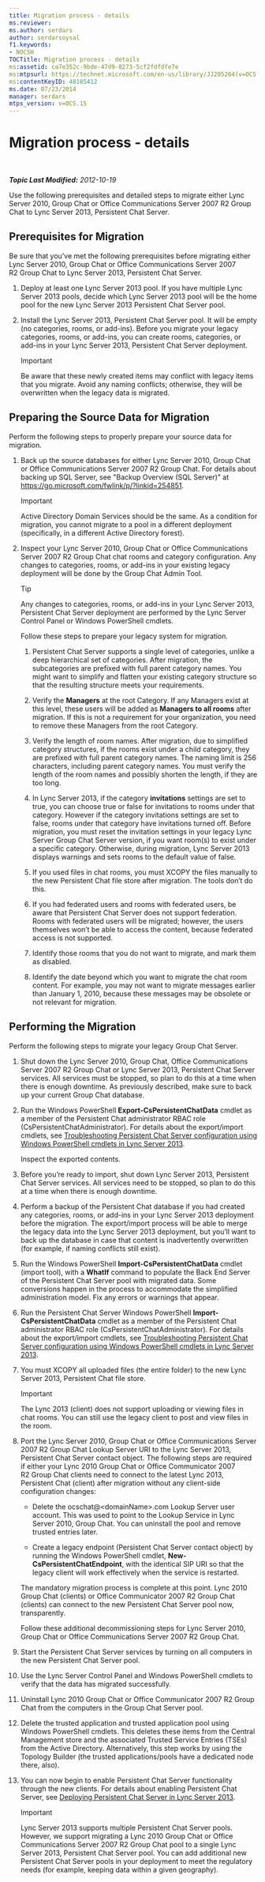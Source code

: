 ```yaml
---
title: Migration process - details
ms.reviewer: 
ms.author: serdars
author: serdarsoysal
f1.keywords:
- NOCSH
TOCTitle: Migration process - details
ms:assetid: ca7e352c-9bde-47d9-8273-5cf2fdfdfe7e
ms:mtpsurl: https://technet.microsoft.com/en-us/library/JJ205264(v=OCS.15)
ms:contentKeyID: 48185412
ms.date: 07/23/2014
manager: serdars
mtps_version: v=OCS.15
---
```


<div data-xmlns="http://www.w3.org/1999/xhtml">

<div class="topic" data-xmlns="http://www.w3.org/1999/xhtml" data-msxsl="urn:schemas-microsoft-com:xslt" data-cs="https://msdn.microsoft.com/">

<div data-asp="https://msdn2.microsoft.com/asp">

# Migration process - details

</div>

<div id="mainSection">

<div id="mainBody">

<span> </span>

_**Topic Last Modified:** 2012-10-19_

Use the following prerequisites and detailed steps to migrate either Lync Server 2010, Group Chat or Office Communications Server 2007 R2 Group Chat to Lync Server 2013, Persistent Chat Server.

<div>

## Prerequisites for Migration

Be sure that you’ve met the following prerequisites before migrating either Lync Server 2010, Group Chat or Office Communications Server 2007 R2 Group Chat to Lync Server 2013, Persistent Chat Server.

1.  Deploy at least one Lync Server 2013 pool. If you have multiple Lync Server 2013 pools, decide which Lync Server 2013 pool will be the home pool for the new Lync Server 2013 Persistent Chat Server pool.

2.  Install the Lync Server 2013, Persistent Chat Server pool. It will be empty (no categories, rooms, or add-ins). Before you migrate your legacy categories, rooms, or add-ins, you can create rooms, categories, or add-ins in your Lync Server 2013, Persistent Chat Server deployment.
    
    <div>
    

    > [!IMPORTANT]  
    > Be aware that these newly created items may conflict with legacy items that you migrate. Avoid any naming conflicts; otherwise, they will be overwritten when the legacy data is migrated.

    
    </div>

</div>

<div>

## Preparing the Source Data for Migration

Perform the following steps to properly prepare your source data for migration.

1.  Back up the source databases for either Lync Server 2010, Group Chat or Office Communications Server 2007 R2 Group Chat. For details about backing up SQL Server, see "Backup Overview (SQL Server)" at <https://go.microsoft.com/fwlink/p/?linkid=254851>.
    
    <div>
    

    > [!IMPORTANT]  
    > Active Directory Domain Services should be the same. As a condition for migration, you cannot migrate to a pool in a different deployment (specifically, in a different Active Directory forest).

    
    </div>

2.  Inspect your Lync Server 2010, Group Chat or Office Communications Server 2007 R2 Group Chat chat rooms and category configuration. Any changes to categories, rooms, or add-ins in your existing legacy deployment will be done by the Group Chat Admin Tool.
    
    <div>
    

    > [!TIP]  
    > Any changes to categories, rooms, or add-ins in your Lync Server 2013, Persistent Chat Server deployment are performed by the Lync Server Control Panel or Windows PowerShell cmdlets.

    
    </div>
    
    Follow these steps to prepare your legacy system for migration.
    
    1.  Persistent Chat Server supports a single level of categories, unlike a deep hierarchical set of categories. After migration, the subcategories are prefixed with full parent category names. You might want to simplify and flatten your existing category structure so that the resulting structure meets your requirements.
    
    2.  Verify the **Managers** at the root Category. If any Managers exist at this level, these users will be added as **Managers to all rooms** after migration. If this is not a requirement for your organization, you need to remove these Managers from the root Category.
    
    3.  Verify the length of room names. After migration, due to simplified category structures, if the rooms exist under a child category, they are prefixed with full parent category names. The naming limit is 256 characters, including parent category names. You must verify the length of the room names and possibly shorten the length, if they are too long.
    
    4.  In Lync Server 2013, if the category **invitations** settings are set to true, you can choose true or false for invitations to rooms under that category. However if the category invitations settings are set to false, rooms under that category have invitations turned off. Before migration, you must reset the invitation settings in your legacy Lync Server Group Chat Server version, if you want room(s) to exist under a specific category. Otherwise, during migration, Lync Server 2013 displays warnings and sets rooms to the default value of false.
    
    5.  If you used files in chat rooms, you must XCOPY the files manually to the new Persistent Chat file store after migration. The tools don’t do this.
    
    6.  If you had federated users and rooms with federated users, be aware that Persistent Chat Server does not support federation. Rooms with federated users will be migrated; however, the users themselves won’t be able to access the content, because federated access is not supported.
    
    7.  Identify those rooms that you do not want to migrate, and mark them as disabled.
    
    8.  Identify the date beyond which you want to migrate the chat room content. For example, you may not want to migrate messages earlier than January 1, 2010, because these messages may be obsolete or not relevant for migration.

</div>

<div>

## Performing the Migration

Perform the following steps to migrate your legacy Group Chat Server.

1.  Shut down the Lync Server 2010, Group Chat, Office Communications Server 2007 R2 Group Chat or Lync Server 2013, Persistent Chat Server services. All services must be stopped, so plan to do this at a time when there is enough downtime. As previously described, make sure to back up your current Group Chat database.

2.  Run the Windows PowerShell **Export-CsPersistentChatData** cmdlet as a member of the Persistent Chat administrator RBAC role (CsPersistentChatAdministrator). For details about the export/import cmdlets, see [Troubleshooting Persistent Chat Server configuration using Windows PowerShell cmdlets in Lync Server 2013](lync-server-2013-troubleshooting-persistent-chat-server-configuration-using-windows-powershell-cmdlets.md).
    
    Inspect the exported contents.

3.  Before you’re ready to import, shut down Lync Server 2013, Persistent Chat Server services. All services need to be stopped, so plan to do this at a time when there is enough downtime.

4.  Perform a backup of the Persistent Chat database if you had created any categories, rooms, or add-ins in your Lync Server 2013 deployment before the migration. The export/import process will be able to merge the legacy data into the Lync Server 2013 deployment, but you’ll want to back up the database in case that content is inadvertently overwritten (for example, if naming conflicts still exist).

5.  Run the Windows PowerShell **Import-CsPersistentChatData** cmdlet (import tool), with a **WhatIf** command to populate the Back End Server of the Persistent Chat Server pool with migrated data. Some conversions happen in the process to accommodate the simplified administration model. Fix any errors or warnings that appear.

6.  Run the Persistent Chat Server Windows PowerShell **Import-CsPersistentChatData** cmdlet as a member of the Persistent Chat administrator RBAC role (CsPersistentChatAdministrator). For details about the export/import cmdlets, see [Troubleshooting Persistent Chat Server configuration using Windows PowerShell cmdlets in Lync Server 2013](lync-server-2013-troubleshooting-persistent-chat-server-configuration-using-windows-powershell-cmdlets.md).

7.  You must XCOPY all uploaded files (the entire folder) to the new Lync Server 2013, Persistent Chat file store.
    
    <div>
    

    > [!IMPORTANT]  
    > The Lync 2013 (client) does not support uploading or viewing files in chat rooms. You can still use the legacy client to post and view files in the room.

    
    </div>

8.  Port the Lync Server 2010, Group Chat or Office Communications Server 2007 R2 Group Chat Lookup Server URI to the Lync Server 2013, Persistent Chat Server contact object. The following steps are required if either your Lync 2010 Group Chat or Office Communicator 2007 R2 Group Chat clients need to connect to the latest Lync 2013, Persistent Chat (client) after migration without any client-side configuration changes:
    
      - Delete the ocschat@\<domainName\>.com Lookup Server user account. This was used to point to the Lookup Service in Lync Server 2010, Group Chat. You can uninstall the pool and remove trusted entries later.
    
      - Create a legacy endpoint (Persistent Chat Server contact object) by running the Windows PowerShell cmdlet, **New-CsPersistentChatEndpoint**, with the identical SIP URI so that the legacy client will work effectively when the service is restarted.
    
    The mandatory migration process is complete at this point. Lync 2010 Group Chat (clients) or Office Communicator 2007 R2 Group Chat (clients) can connect to the new Persistent Chat Server pool now, transparently.
    
    Follow these additional decommissioning steps for Lync Server 2010, Group Chat or Office Communications Server 2007 R2 Group Chat.

9.  Start the Persistent Chat Server services by turning on all computers in the new Persistent Chat Server pool.

10. Use the Lync Server Control Panel and Windows PowerShell cmdlets to verify that the data has migrated successfully.

11. Uninstall Lync 2010 Group Chat or Office Communicator 2007 R2 Group Chat from the computers in the Group Chat Server pool.

12. Delete the trusted application and trusted application pool using Windows PowerShell cmdlets. This deletes these items from the Central Management store and the associated Trusted Service Entries (TSEs) from the Active Directory. Alternatively, this step works by using the Topology Builder (the trusted applications/pools have a dedicated node there, also).

13. You can now begin to enable Persistent Chat Server functionality through the new clients. For details about enabling Persistent Chat Server, see [Deploying Persistent Chat Server in Lync Server 2013](lync-server-2013-deploying-persistent-chat-server.md).
    
    <div>
    

    > [!IMPORTANT]  
    > Lync Server 2013 supports multiple Persistent Chat Server pools. However, we support migrating a Lync 2010 Group Chat or Office Communications Server 2007 R2&nbsp;Group Chat pool to a single Lync Server 2013, Persistent Chat Server pool. You can add additional new Persistent Chat Server pools in your deployment to meet the regulatory needs (for example, keeping data within a given geography).

    
    </div>

</div>

</div>

<span> </span>

</div>

</div>

</div>


